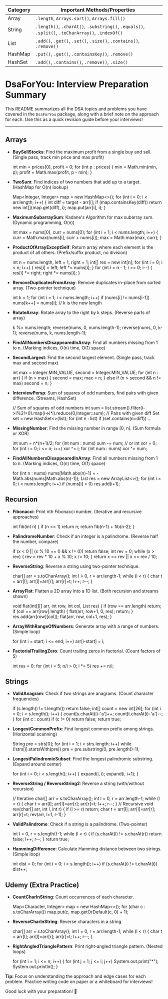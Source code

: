 | Category | Important Methods/Properties                                                                      |
|----------|---------------------------------------------------------------------------------------------------|
| Array    | `.length`, `Arrays.sort()`, `Arrays.fill()`                                                       |
| String   | `.length()`, `.charAt()`, `.substring()`, `.equals()`, `.split()`, `.toCharArray()`, `.indexOf()` |
| List     | `.add()`, `.get()`, `.set()`, `.size()`, `.contains()`, `.remove()`                               |
| HashMap  | `.put()`, `.get()`, `.containsKey()`, `.remove()`                                                 |
| HashSet  | `.add()`, `.contains()`, `.remove()`, `.size()`                                                   |


# DsaForYou: Interview Preparation Summary

This README summarizes all the DSA topics and problems you have covered in the `DsaForYou` package, along with a brief note on the approach for each. Use this as a quick revision guide before your interviews!

---

## Arrays

- **BuySellStocks**: Find the maximum profit from a single buy and sell. (Single pass, track min price and max profit)
 
  int min = prices[0], profit = 0;
  for (int p : prices) {
      min = Math.min(min, p);
      profit = Math.max(profit, p - min);
  }
  
- **TwoSum**: Find indices of two numbers that add up to a target. (HashMap for O(n) lookup)
 
  Map<Integer, Integer> map = new HashMap<>();
  for (int i = 0; i < arr.length; i++) {
      int diff = target - arr[i];
      if (map.containsKey(diff)) return new int[]{map.get(diff), i};
      map.put(arr[i], i);
  }
  
- **MaximumSubarraySum**: Kadane's Algorithm for max subarray sum. (Dynamic programming, O(n))
 
  int max = nums[0], curr = nums[0];
  for (int i = 1; i < nums.length; i++) {
      curr = Math.max(nums[i], curr + nums[i]);
      max = Math.max(max, curr);
  }
  
- **ProductOfArrayExceptSelf**: Return array where each element is the product of all others. (Prefix/suffix product, no division)
 
  int n = nums.length, left = 1, right = 1;
  int[] res = new int[n];
  for (int i = 0; i < n; i++) {
      res[i] = left;
      left *= nums[i];
  }
  for (int i = n - 1; i >= 0; i--) {
      res[i] *= right;
      right *= nums[i];
  }
  
- **RemoveDuplicatesFromArray**: Remove duplicates in-place from sorted array. (Two-pointer technique)
 
  int k = 1;
  for (int i = 1; i < nums.length; i++)
      if (nums[i] != nums[i-1]) nums[k++] = nums[i];
  // k is the new length
  
- **RotateArray**: Rotate array to the right by k steps. (Reverse parts of array)
 
  k %= nums.length;
  reverse(nums, 0, nums.length-1);
  reverse(nums, 0, k-1);
  reverse(nums, k, nums.length-1);
  
- **FindAllNumbersDisappearedInArray**: Find all numbers missing from 1 to n. (Marking indices, O(n) time, O(1) space)
- **SecondLargest**: Find the second largest element. (Single pass, track max and second max)
 
  int max = Integer.MIN_VALUE, second = Integer.MIN_VALUE;
  for (int n : arr) {
      if (n > max) { second = max; max = n; }
      else if (n > second && n != max) second = n;
  }
  
- **InterviewPersp**: Sum of squares of odd numbers, find pairs with given difference. (Streams, HashSet)
 
  // Sum of squares of odd numbers
  int sum = list.stream().filter(i->i%2!=0).map(i->i*i).reduce(0,Integer::sum);
  // Pairs with given diff
  Set<Integer> set = new HashSet<>(list);
  for (int n : list) if (set.contains(n+diff)) ...
  
- **MissingNumber**: Find the missing number in range [0, n]. (Sum formula or XOR)
 
  int sum = n*(n+1)/2;
  for (int num : nums) sum -= num;
  // or
  int xor = 0;
  for (int i = 0; i <= n; i++) xor ^= i;
  for (int num : nums) xor ^= num;
  
- **FindAllNumbersDisappearedInArray**: Find all numbers missing from 1 to n. (Marking indices, O(n) time, O(1) space)
 
  for (int n : nums) nums[Math.abs(n)-1] = -Math.abs(nums[Math.abs(n)-1]);
  List<Integer> res = new ArrayList<>();
  for (int i = 0; i < nums.length; i++)
      if (nums[i] > 0) res.add(i+1);
  

## Recursion

- **Fibonacci**: Print nth Fibonacci number. (Iterative and recursive approaches)
 
  int fib(int n) {
      if (n <= 1) return n;
      return fib(n-1) + fib(n-2);
  }
  
- **PalindromeNumber**: Check if an integer is a palindrome. (Reverse half the number, compare)
 
  if (x < 0 || (x % 10 == 0 && x != 0)) return false;
  int rev = 0;
  while (x > rev) {
      rev = rev * 10 + x % 10;
      x /= 10;
  }
  return x == rev || x == rev / 10;
  
- **ReverseString**: Reverse a string using two-pointer technique.
 
  char[] arr = s.toCharArray();
  int l = 0, r = arr.length-1;
  while (l < r) {
      char t = arr[l]; arr[l]=arr[r]; arr[r]=t; l++; r--;
  }
  
- **ArrayFlat**: Flatten a 2D array into a 1D list. (Both recursion and streams shown)
 
  void flat(int[][] arr, int row, int col, List<Integer> res) {
      if (row == arr.length) return;
      if (col == arr[row].length) { flat(arr, row+1, 0, res); return; }
      res.add(arr[row][col]);
      flat(arr, row, col+1, res);
  }
  
- **ArrayWithRangeOfNumbers**: Generate array with a range of numbers. (Simple loop)
 
  for (int i = start; i <= end; i++) arr[i-start] = i;
  
- **FactorialTrailingZero**: Count trailing zeros in factorial. (Count factors of 5)
 
  int res = 0;
  for (int i = 5; n/i > 0; i *= 5) res += n/i;
  

## Strings

- **ValidAnagram**: Check if two strings are anagrams. (Count character frequencies)
 
  if (s.length() != t.length()) return false;
  int[] count = new int[26];
  for (int i = 0; i < s.length(); i++) {
      count[s.charAt(i)-'a']++;
      count[t.charAt(i)-'a']--;
  }
  for (int c : count) if (c != 0) return false;
  return true;
  
- **LongestCommonPrefix**: Find longest common prefix among strings. (Horizontal scanning)
 
  String pre = strs[0];
  for (int i = 1; i < strs.length; i++)
      while (!strs[i].startsWith(pre))
          pre = pre.substring(0, pre.length()-1);
  
- **LongestPalindromicSubset**: Find the longest palindromic substring. (Expand around center)

 
  for (int i = 0; i < s.length(); i++) {
      expand(i, i); expand(i, i+1);
  }

  

- **ReverseString / ReverseString2**: Reverse a string (with/without recursion)
 
  // Iterative
  char[] arr = s.toCharArray();
  int l = 0, r = arr.length-1;
  while (l < r) { char t = arr[l]; arr[l]=arr[r]; arr[r]=t; l++; r--; }
  // Recursive
  void rev(char[] arr, int l, int r) {
      if (l >= r) return;
      char t = arr[l]; arr[l]=arr[r]; arr[r]=t;
      rev(arr, l+1, r-1);
  }
  
- **ValidPalindrome**: Check if a string is a palindrome. (Two-pointer)
 
  int l = 0, r = s.length()-1;
  while (l < r) {
      if (s.charAt(l) != s.charAt(r)) return false;
      l++; r--;
  }
  return true;
  
- **HammingDifference**: Calculate Hamming distance between two strings. (Simple loop)
 
  int dist = 0;
  for (int i = 0; i < s.length(); i++)
      if (s.charAt(i) != t.charAt(i)) dist++;
  

## Udemy (Extra Practice)

- **CountCharInString**: Count occurrences of each character.
 
  Map<Character, Integer> map = new HashMap<>();
  for (char c : s.toCharArray())
      map.put(c, map.getOrDefault(c, 0) + 1);
  
- **ReverseCharInString**: Reverse characters in a string.
 
  char[] arr = s.toCharArray();
  int l = 0, r = arr.length-1;
  while (l < r) {
      char t = arr[l]; arr[l]=arr[r]; arr[r]=t; l++; r--;
  }
  
- **RightAngledTrianglePattern**: Print right-angled triangle pattern. (Nested loops)
 
  for (int i = 1; i <= n; i++) {
      for (int j = 1; j <= i; j++)
          System.out.print("*");
      System.out.println();
  }
  
  

**Tip:** Focus on understanding the approach and edge cases for each problem. Practice writing code on paper or a whiteboard for interviews!

Good luck with your preparation! 🚀